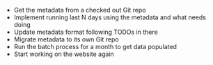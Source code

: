 
- Get the metadata from a checked out Git repo
- Implement running last N days using the metadata and what needs doing
- Update metadata format following TODOs in there
- Migrate metadata to its own Git repo
- Run the batch process for a month to get data populated
- Start working on the website again
